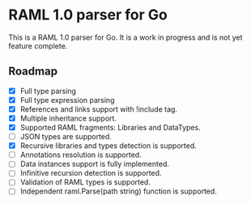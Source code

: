 # RAML 1.0 parser for Go

This is a RAML 1.0 parser for Go. It is a work in progress and is not yet feature complete.

## Roadmap

- [x] Full type parsing
- [x] Full type expression parsing
- [x] References and links support with !include tag.
- [x] Multiple inheritance support.
- [x] Supported RAML fragments: Libraries and DataTypes.
- [ ] JSON types are supported.
- [x] Recursive libraries and types detection is supported.
- [ ] Annotations resolution is supported.
- [ ] Data instances support is fully implemented.
- [ ] Infinitive recursion detection is supported.
- [ ] Validation of RAML types is supported.
- [ ] Independent raml.Parse(path string) function is supported.
